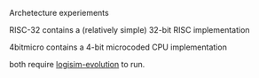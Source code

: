 Archetecture experiements

RISC-32 contains a (relatively simple) 32-bit RISC implementation

4bitmicro contains a 4-bit microcoded CPU implementation

both require [logisim-evolution](https://github.com/reds-heig/logisim-evolution) to run.
